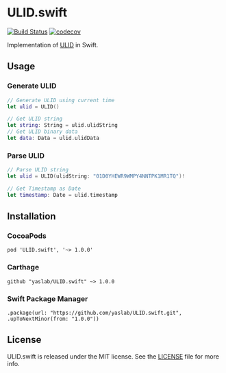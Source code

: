 # ULID.swift

[![Build Status](https://travis-ci.org/yaslab/ULID.swift.svg?branch=master)](https://travis-ci.org/yaslab/ULID.swift)
[![codecov](https://codecov.io/gh/yaslab/ULID.swift/branch/master/graph/badge.svg)](https://codecov.io/gh/yaslab/ULID.swift)

Implementation of [ULID](https://github.com/ulid/spec/blob/master/README.md) in Swift.

## Usage

### Generate ULID

```swift
// Generate ULID using current time
let ulid = ULID()

// Get ULID string
let string: String = ulid.ulidString
// Get ULID binary data
let data: Data = ulid.ulidData
```

### Parse ULID

```swift
// Parse ULID string
let ulid = ULID(ulidString: "01D0YHEWR9WMPY4NNTPK1MR1TQ")!

// Get Timestamp as Date
let timestamp: Date = ulid.timestamp
```

## Installation

### CocoaPods

```
pod 'ULID.swift', '~> 1.0.0'
```

### Carthage

```
github "yaslab/ULID.swift" ~> 1.0.0
```

### Swift Package Manager

```
.package(url: "https://github.com/yaslab/ULID.swift.git", .upToNextMinor(from: "1.0.0"))
```

## License

ULID.swift is released under the MIT license. See the [LICENSE](https://github.com/yaslab/ULID.swift/blob/master/LICENSE) file for more info.
